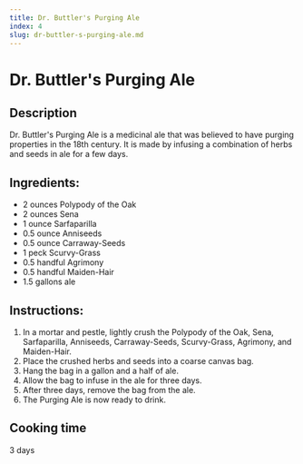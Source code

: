 ```yaml
---
title: Dr. Buttler's Purging Ale
index: 4
slug: dr-buttler-s-purging-ale.md
---
```


# Dr. Buttler's Purging Ale

## Description
Dr. Buttler's Purging Ale is a medicinal ale that was believed to have purging properties in the 18th century. It is made by infusing a combination of herbs and seeds in ale for a few days.

## Ingredients:
- 2 ounces Polypody of the Oak
- 2 ounces Sena
- 1 ounce Sarfaparilla
- 0.5 ounce Anniseeds
- 0.5 ounce Carraway-Seeds
- 1 peck Scurvy-Grass
- 0.5 handful Agrimony
- 0.5 handful Maiden-Hair
- 1.5 gallons ale

## Instructions:
1. In a mortar and pestle, lightly crush the Polypody of the Oak, Sena, Sarfaparilla, Anniseeds, Carraway-Seeds, Scurvy-Grass, Agrimony, and Maiden-Hair. 
2. Place the crushed herbs and seeds into a coarse canvas bag.
3. Hang the bag in a gallon and a half of ale.
4. Allow the bag to infuse in the ale for three days.
5. After three days, remove the bag from the ale.
6. The Purging Ale is now ready to drink.

## Cooking time
3 days